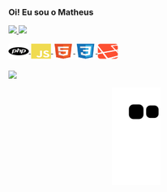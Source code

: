 ### Oi! Eu sou o Matheus

<div>
  <a href="https://github.com/MatheusApresi">
  <img height="45%" src="https://github-readme-stats.vercel.app/api?username=MatheusApresi&theme=shadow_blue&show_icons=true"/>
  <img height="45%" src="https://github-readme-stats.vercel.app/api/top-langs/?username=MatheusApresi&layout-compact&langs_count=16&theme=shadow_blue"/> 
</div>

<div style="display: inline_block"><br>
  <img align="center" alt="Math-PHP" height="30" width="40" src="https://raw.githubusercontent.com/devicons/devicon/master/icons/php/php-plain.svg">
  <img align="center" alt="Math-JS" height="30" width="40" src="https://raw.githubusercontent.com/devicons/devicon/master/icons/javascript/javascript-plain.svg">
  <img align="center" alt="Math-HTML" height="30" width="40" src="https://raw.githubusercontent.com/devicons/devicon/master/icons/html5/html5-original.svg">
  <img align="center" alt="Math-CSS" height="30" width="40" src="https://raw.githubusercontent.com/devicons/devicon/master/icons/css3/css3-original.svg">
  <img align="center" alt="Math-Laravel" height="30" width="40" src="https://raw.githubusercontent.com/devicons/devicon/master/icons/laravel/laravel-plain.svg">
</div>

###

<div>
  <a href="https://www.instagram.com/m4theus_he/" target="_blank"><img src="https://img.shields.io/badge/Instagram-E4405F?style=for-the-badge&logo=instagram&logoColor=white"></a>
</div>

<div align="center">

  ![Snake animation](https://github.com/MatheusApresi/MatheusApresi/blob/output/github-contribution-grid-snake.svg)
  
</div>

